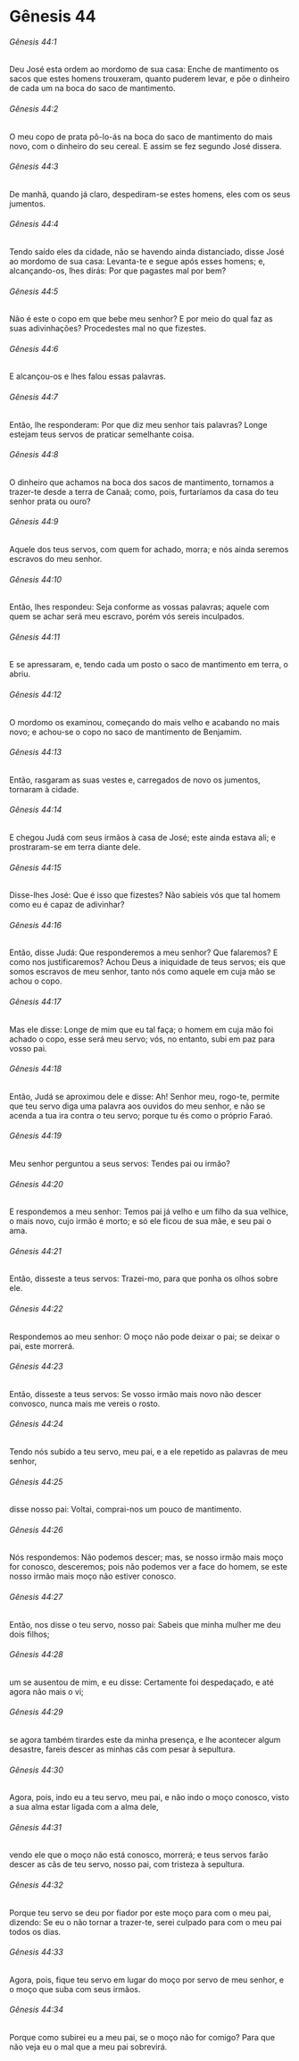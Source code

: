 # Gênesis 44

###### Gênesis 44:1

Deu José esta ordem ao mordomo de sua casa: Enche de mantimento os sacos que estes homens trouxeram, quanto puderem levar, e põe o dinheiro de cada um na boca do saco de mantimento.

###### Gênesis 44:2

O meu copo de prata pô-lo-ás na boca do saco de mantimento do mais novo, com o dinheiro do seu cereal. E assim se fez segundo José dissera.

###### Gênesis 44:3

De manhã, quando já claro, despediram-se estes homens, eles com os seus jumentos.

###### Gênesis 44:4

Tendo saído eles da cidade, não se havendo ainda distanciado, disse José ao mordomo de sua casa: Levanta-te e segue após esses homens; e, alcançando-os, lhes dirás: Por que pagastes mal por bem?

###### Gênesis 44:5

Não é este o copo em que bebe meu senhor? E por meio do qual faz as suas adivinhações? Procedestes mal no que fizestes.

###### Gênesis 44:6

E alcançou-os e lhes falou essas palavras.

###### Gênesis 44:7

Então, lhe responderam: Por que diz meu senhor tais palavras? Longe estejam teus servos de praticar semelhante coisa.

###### Gênesis 44:8

O dinheiro que achamos na boca dos sacos de mantimento, tornamos a trazer-te desde a terra de Canaã; como, pois, furtaríamos da casa do teu senhor prata ou ouro?

###### Gênesis 44:9

Aquele dos teus servos, com quem for achado, morra; e nós ainda seremos escravos do meu senhor.

###### Gênesis 44:10

Então, lhes respondeu: Seja conforme as vossas palavras; aquele com quem se achar será meu escravo, porém vós sereis inculpados.

###### Gênesis 44:11

E se apressaram, e, tendo cada um posto o saco de mantimento em terra, o abriu.

###### Gênesis 44:12

O mordomo os examinou, começando do mais velho e acabando no mais novo; e achou-se o copo no saco de mantimento de Benjamim.

###### Gênesis 44:13

Então, rasgaram as suas vestes e, carregados de novo os jumentos, tornaram à cidade.

###### Gênesis 44:14

E chegou Judá com seus irmãos à casa de José; este ainda estava ali; e prostraram-se em terra diante dele.

###### Gênesis 44:15

Disse-lhes José: Que é isso que fizestes? Não sabíeis vós que tal homem como eu é capaz de adivinhar?

###### Gênesis 44:16

Então, disse Judá: Que responderemos a meu senhor? Que falaremos? E como nos justificaremos? Achou Deus a iniquidade de teus servos; eis que somos escravos de meu senhor, tanto nós como aquele em cuja mão se achou o copo.

###### Gênesis 44:17

Mas ele disse: Longe de mim que eu tal faça; o homem em cuja mão foi achado o copo, esse será meu servo; vós, no entanto, subi em paz para vosso pai.

###### Gênesis 44:18

Então, Judá se aproximou dele e disse: Ah! Senhor meu, rogo-te, permite que teu servo diga uma palavra aos ouvidos do meu senhor, e não se acenda a tua ira contra o teu servo; porque tu és como o próprio Faraó.

###### Gênesis 44:19

Meu senhor perguntou a seus servos: Tendes pai ou irmão?

###### Gênesis 44:20

E respondemos a meu senhor: Temos pai já velho e um filho da sua velhice, o mais novo, cujo irmão é morto; e só ele ficou de sua mãe, e seu pai o ama.

###### Gênesis 44:21

Então, disseste a teus servos: Trazei-mo, para que ponha os olhos sobre ele.

###### Gênesis 44:22

Respondemos ao meu senhor: O moço não pode deixar o pai; se deixar o pai, este morrerá.

###### Gênesis 44:23

Então, disseste a teus servos: Se vosso irmão mais novo não descer convosco, nunca mais me vereis o rosto.

###### Gênesis 44:24

Tendo nós subido a teu servo, meu pai, e a ele repetido as palavras de meu senhor,

###### Gênesis 44:25

disse nosso pai: Voltai, comprai-nos um pouco de mantimento.

###### Gênesis 44:26

Nós respondemos: Não podemos descer; mas, se nosso irmão mais moço for conosco, desceremos; pois não podemos ver a face do homem, se este nosso irmão mais moço não estiver conosco.

###### Gênesis 44:27

Então, nos disse o teu servo, nosso pai: Sabeis que minha mulher me deu dois filhos;

###### Gênesis 44:28

um se ausentou de mim, e eu disse: Certamente foi despedaçado, e até agora não mais o vi;

###### Gênesis 44:29

se agora também tirardes este da minha presença, e lhe acontecer algum desastre, fareis descer as minhas cãs com pesar à sepultura.

###### Gênesis 44:30

Agora, pois, indo eu a teu servo, meu pai, e não indo o moço conosco, visto a sua alma estar ligada com a alma dele,

###### Gênesis 44:31

vendo ele que o moço não está conosco, morrerá; e teus servos farão descer as cãs de teu servo, nosso pai, com tristeza à sepultura.

###### Gênesis 44:32

Porque teu servo se deu por fiador por este moço para com o meu pai, dizendo: Se eu o não tornar a trazer-te, serei culpado para com o meu pai todos os dias.

###### Gênesis 44:33

Agora, pois, fique teu servo em lugar do moço por servo de meu senhor, e o moço que suba com seus irmãos.

###### Gênesis 44:34

Porque como subirei eu a meu pai, se o moço não for comigo? Para que não veja eu o mal que a meu pai sobrevirá.

